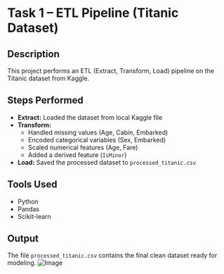 
# Task 1 – ETL Pipeline (Titanic Dataset)

## Description
This project performs an ETL (Extract, Transform, Load) pipeline on the Titanic dataset from Kaggle.

## Steps Performed
- **Extract:** Loaded the dataset from local Kaggle file
- **Transform:**
  - Handled missing values (Age, Cabin, Embarked)
  - Encoded categorical variables (Sex, Embarked)
  - Scaled numerical features (Age, Fare)
  - Added a derived feature (`IsMinor`)
- **Load:** Saved the processed dataset to `processed_titanic.csv`

## Tools Used
- Python
- Pandas
- Scikit-learn

## Output
The file `processed_titanic.csv` contains the final clean dataset ready for modeling.
![Image](https://github.com/user-attachments/assets/87dfef34-4bd3-4f0d-9855-b7345018eab6)
